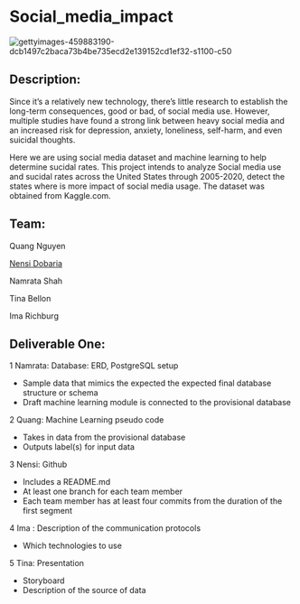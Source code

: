 # Social_media_impact

![gettyimages-459883190-dcb1497c2baca73b4be735ecd2e139152cd1ef32-s1100-c50](https://user-images.githubusercontent.com/92277581/157372626-6bcbadbe-17f1-42c0-b21b-66f77e1b168e.jpeg)

## Description:

Since it’s a relatively new technology, there’s little research to establish the long-term consequences, good or bad, of social media use. However, multiple studies have found a strong link between heavy social media and an increased risk for depression, anxiety, loneliness, self-harm, and even suicidal thoughts. 

Here we are using social media dataset and machine learning to help determine sucidal rates. This project intends to analyze Social media use and sucidal rates across the United States through 2005-2020, detect the states where is more impact of social media usage. The dataset was obtained from Kaggle.com.


## Team:

Quang Nguyen 

[Nensi Dobaria](https://github.com/NensiH)

Namrata Shah

Tina Bellon

Ima Richburg


## Deliverable One:
1 Namrata: Database: ERD, PostgreSQL setup 

- Sample data that mimics the expected the expected final database structure or schema
- Draft machine learning module is connected to the provisional database

2 Quang: Machine Learning pseudo code

- Takes in data from the provisional database
- Outputs label(s) for input data

3 Nensi: Github

- Includes a README.md
- At least one branch for each team member
- Each team member has at least four commits from the duration of the first segment

4 Ima : Description of the communication protocols

- Which technologies to use

5 Tina: Presentation

- Storyboard
- Description of the source of data
